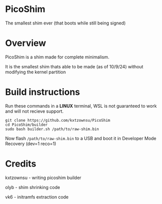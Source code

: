 # PicoShim
The smallest shim ever (that boots while still being signed)
<br>
# Overview
PicoShim is a shim made for complete minimalism. 

It is the smallest shim thats able to be made (as of 10/9/24) without modifying the kernel partition

# Build instructions
Run these commands in a **LINUX** terminal, WSL is not guaranteed to work and will not recieve support.
```
git clone https://github.com/kxtzownsu/PicoShim
cd PicoShim/builder
sudo bash builder.sh /path/to/raw-shim.bin
```
Now flash `/path/to/raw-shim.bin` to a USB and boot it in Developer Mode Recovery (dev=1 reco=1)

# Credits
kxtzownsu - writing picoshim builder

olyb - shim shrinking code

vk6 - initramfs extraction code
